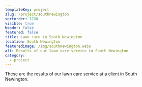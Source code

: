 ```yaml
---
templateKey: project
slug: /project/southnewington
sortorder: 1280
visible: true
header: false
featured: false
title: Lawn care in South Newington
location: South Newington
featuredimage: /img/southnewington.webp
alt: Results of our lawn care service in South Newington
category:
  - project
---
```

These are the results of our lawn care service at a client in South Newington.



